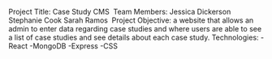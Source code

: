 Project Title: Case Study CMS
​
Team Members: Jessica Dickerson
              Stephanie Cook
              Sarah Ramos
​
Project Objective: a website that allows an admin to enter data regarding case studies and where users are able to see a list of case studies and see details about each case study.
​
Technologies: -React
              -MongoDB
              -Express
              -CSS
       